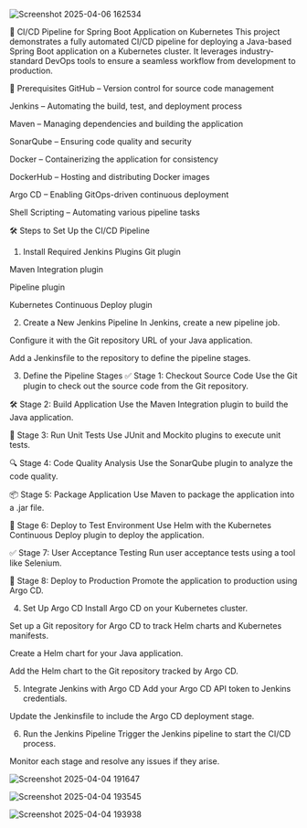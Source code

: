 ![Screenshot 2025-04-06 162534](https://github.com/user-attachments/assets/d58fec03-6fc5-4922-9aca-5708337256c3)

🚀 CI/CD Pipeline for Spring Boot Application on Kubernetes
This project demonstrates a fully automated CI/CD pipeline for deploying a Java-based Spring Boot application on a Kubernetes cluster. It leverages industry-standard DevOps tools to ensure a seamless workflow from development to production.

🧰 Prerequisites
GitHub – Version control for source code management

Jenkins – Automating the build, test, and deployment process

Maven – Managing dependencies and building the application

SonarQube – Ensuring code quality and security

Docker – Containerizing the application for consistency

DockerHub – Hosting and distributing Docker images

Argo CD – Enabling GitOps-driven continuous deployment

Shell Scripting – Automating various pipeline tasks

🛠️ Steps to Set Up the CI/CD Pipeline
1. Install Required Jenkins Plugins
Git plugin

Maven Integration plugin

Pipeline plugin

Kubernetes Continuous Deploy plugin

2. Create a New Jenkins Pipeline
In Jenkins, create a new pipeline job.

Configure it with the Git repository URL of your Java application.

Add a Jenkinsfile to the repository to define the pipeline stages.

3. Define the Pipeline Stages
✅ Stage 1: Checkout Source Code
Use the Git plugin to check out the source code from the Git repository.

🛠️ Stage 2: Build Application
Use the Maven Integration plugin to build the Java application.

🧪 Stage 3: Run Unit Tests
Use JUnit and Mockito plugins to execute unit tests.

🔍 Stage 4: Code Quality Analysis
Use the SonarQube plugin to analyze the code quality.

📦 Stage 5: Package Application
Use Maven to package the application into a .jar file.

🧪 Stage 6: Deploy to Test Environment
Use Helm with the Kubernetes Continuous Deploy plugin to deploy the application.

✅ Stage 7: User Acceptance Testing
Run user acceptance tests using a tool like Selenium.

🚀 Stage 8: Deploy to Production
Promote the application to production using Argo CD.

4. Set Up Argo CD
Install Argo CD on your Kubernetes cluster.

Set up a Git repository for Argo CD to track Helm charts and Kubernetes manifests.

Create a Helm chart for your Java application.

Add the Helm chart to the Git repository tracked by Argo CD.

5. Integrate Jenkins with Argo CD
Add your Argo CD API token to Jenkins credentials.

Update the Jenkinsfile to include the Argo CD deployment stage.

6. Run the Jenkins Pipeline
Trigger the Jenkins pipeline to start the CI/CD process.

Monitor each stage and resolve any issues if they arise.

![Screenshot 2025-04-04 191647](https://github.com/user-attachments/assets/109d4be9-5db2-46d6-a5f8-23601eea717c)

![Screenshot 2025-04-04 193545](https://github.com/user-attachments/assets/c674bb5e-01c9-4480-bf62-a9cba4a8f80d)

![Screenshot 2025-04-04 193938](https://github.com/user-attachments/assets/91eec171-1dfc-4049-95c8-63d3d1ecda23)




